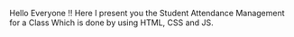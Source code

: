 Hello Everyone !!
Here I present you the Student Attendance Management for a Class
Which is done by using HTML, CSS and JS.
